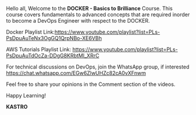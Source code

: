 Hello all,
Welcome to the **DOCKER - Basics to Brilliance** Course. 
This course covers fundamentals to advanced concepts that are required inorder to become a DevOps Engineer with respect to the DOCKER.

Docker Playlist Link:https://www.youtube.com/playlist?list=PLs-PsDpuAuTeNx3OgGQ1QrpNBo-XE6VBh

AWS Tutorials Playlist Link: https://www.youtube.com/playlist?list=PLs-PsDpuAuTdOcZa-DDgG8KRbtMI_XRrC

For technical discussions on DevOps, join the WhatsApp group, if interested
https://chat.whatsapp.com/EGw6ZlwUHZc82cA0vXFnwm

Feel free to share your opinions in the Comment section of the videos.

Happy Learning!

**KASTRO**
